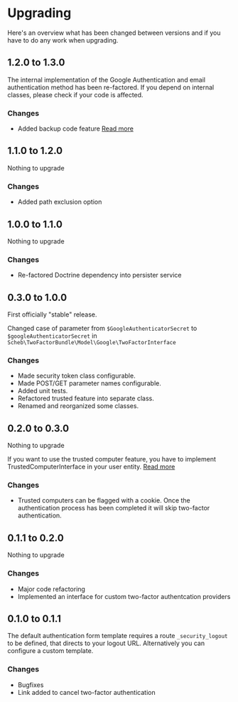 Upgrading
=========

Here's an overview what has been changed between versions and if you have to do any work when upgrading. 

## 1.2.0 to 1.3.0

The internal implementation of the Google Authentication and email authentication method has been re-factored. If you depend on internal classes, please check if your code is affected.

### Changes
 - Added backup code feature [Read more](Resources/doc/backup_codes.md)

## 1.1.0 to 1.2.0

Nothing to upgrade

### Changes
 - Added path exclusion option

## 1.0.0 to 1.1.0

Nothing to upgrade

### Changes
 - Re-factored Doctrine dependency into persister service

## 0.3.0 to 1.0.0

First officially "stable" release.

Changed case of parameter from `$GoogleAuthenticatorSecret` to `$googleAuthenticatorSecret` in `Scheb\TwoFactorBundle\Model\Google\TwoFactorInterface`

### Changes
 - Made security token class configurable.
 - Made POST/GET parameter names configurable.
 - Added unit tests.
 - Refactored trusted feature into separate class.
 - Renamed and reorganized some classes.

## 0.2.0 to 0.3.0

Nothing to upgrade

If you want to use the trusted computer feature, you have to implement TrustedComputerInterface in your user entity. [Read more](Resources/doc/trusted_computer.md)

### Changes
 - Trusted computers can be flagged with a cookie. Once the authentication process has been completed it will skip two-factor authentication.

## 0.1.1 to 0.2.0

Nothing to upgrade

### Changes
 - Major code refactoring
 - Implemented an interface for custom two-factor authentcation providers

## 0.1.0 to 0.1.1

The default authentication form template requires a route `_security_logout` to be defined, that directs to your logout URL. Alternatively you can configure a custom template.

### Changes
 - Bugfixes
 - Link added to cancel two-factor authentication
